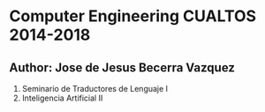 # Computer Engineering CUALTOS 2014-2018 #
## Author: Jose de Jesus Becerra Vazquez ##
1. Seminario de Traductores de Lenguaje I
2. Inteligencia Artificial II
